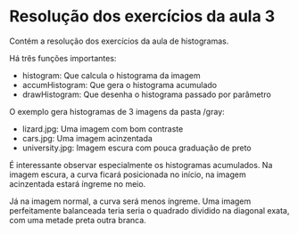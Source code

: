 # Resolução dos exercícios da aula 3

Contém a resolução dos exercícios da aula de histogramas.

Há três funções importantes:
* histogram: Que calcula o histograma da imagem
* accumHistogram: Que gera o histograma acumulado
* drawHistogram: Que desenha o histograma passado por parâmetro

O exemplo gera histogramas de 3 imagens da pasta /gray:
* lizard.jpg: Uma imagem com bom contraste
* cars.jpg: Uma imagem acinzentada
* university.jpg: Imagem escura com pouca graduação de preto

É interessante observar especialmente os histogramas acumulados. Na imagem escura, a curva ficará posicionada no início,
na imagem acinzentada estará íngreme no meio. 

Já na imagem normal, a curva será menos íngreme. Uma imagem perfeitamente balanceada teria seria o quadrado dividido na 
diagonal exata, com uma metade preta outra branca.